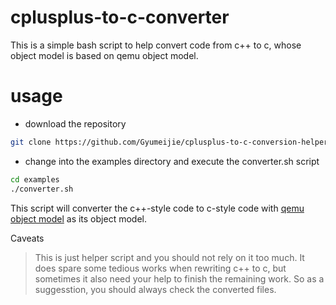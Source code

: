 # cplusplus-to-c-converter
This is a simple bash script to help convert code from c++ to c, whose object model is based on qemu object model.

# usage
- download the repository
```bash
git clone https://github.com/Gyumeijie/cplusplus-to-c-conversion-helper.git
```
- change into the examples directory and execute the converter.sh script
```bash
cd examples
./converter.sh
```
This script will converter the c++-style code to c-style code with [qemu object model](https://github.com/Gyumeijie/qemu-object-model) as its object model.

Caveats
> This is just helper script and you should not rely on it too much. It does spare some tedious works when rewriting c++ to c, but sometimes it also need your help to finish the remaining work. So as a suggesstion, you should always check the converted files.
